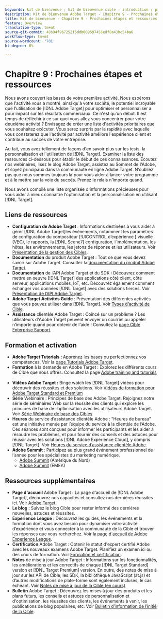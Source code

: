 ```yaml
---
keywords: kit de bienvenue ; kit de bienvenue cible ; introduction ; prise en main
description: Kit de bienvenue Adobe Target - Chapitre 9 - Prochaines étapes et ressources
title: Kit de bienvenue - Chapitre 9 - Prochaines étapes et ressources
feature: Overview
translation-type: tm+mt
source-git-commit: 48b94f967252f5ddb009597456edf0a43bc54ba6
workflow-type: tm+mt
source-wordcount: '701'
ht-degree: 0%

---
```



# Chapitre 9 : Prochaines étapes et ressources

Nous avons couvert les bases de votre première activité. Nous espérons que l&#39;activité vous a montré, ainsi qu&#39;à votre société, le potentiel incroyable que l&#39;utilisation de [!DNL Adobe Target] pour optimiser et personnaliser a pour impact sur les résultats commerciaux. Ce n&#39;est qu&#39;un début. Il est temps de réfléchir à ce sur quoi vous allez vous concentrer pour votre deuxième activité ? Envisagez de créer une liste d&#39;activités prioritaires que vous souhaitez exécuter. Vous serez surpris par la rapidité avec laquelle vous constaterez que l&#39;activité par activité améliore l&#39;expérience client et contribue au succès de votre entreprise.

Au fait, vous avez tellement de façons d&#39;en savoir plus sur les tests, la personnalisation et l&#39;utilisation de [!DNL Target]. Examiner la liste des ressources ci-dessous pour établir le début de ces connaissances. Écoutez nos webinaires, lisez le blog Adobe Target, assistez au Sommet de l&#39;Adobe, et soyez principaux dans la communauté en ligne Adobe Target. N’oubliez pas que nous sommes toujours là pour vous aider à lancer votre programme et à le mettre sur la voie du succès. Prenez le relais n&#39;importe quand.

Nous avons compilé une liste organisée d&#39;informations précieuses pour vous aider à mieux connaître l&#39;optimisation et la personnalisation en utilisant [!DNL Target].

## Liens de ressources

* **Configuration de Adobe Target** : Informations destinées à vous aider à gérer  [!DNL Adobe Target]les événements, notamment les paramètres de configuration du compositeur [!UICONTROL  d’expérience ] visuelle (VEC), le rapports, la  [!DNL Scene7] configuration, l’implémentation, les hôtes, les environnements, les jetons de réponse et les utilisateurs. Voir [Présentation de la gestion des Cibles](/help/administrating-target/administrating-target.md).
* **Documentation** du produit Adobe Target : Tout ce que vous devez savoir sur Adobe Target. Consultez la [documentation du produit Adobe Target](https://experienceleague.adobe.com/docs/target/using/target-home.html).
* **Documentation** de l’API Adobe Target et du SDK : Découvrez comment mettre en oeuvre  [!DNL Target] des applications côté client, côté serveur, applications mobiles, IoT, etc. Découvrez également comment échanger vos données [!DNL Target] avec des solutions tierces. Voir [Présentation de l’API Adobe Target](/help/api/api-overview.md).
* **Adobe Target Activités Guide** : Présentation des différentes activités que vous pouvez utiliser dans  [!DNL Target]. Voir [Types d&#39;activité de Cible](/help/c-activities/target-activities-guide.md).
* **Assistance** clientèle Adobe Target : Coincé sur un problème ? Les utilisateurs d&#39;Adobe Target peuvent envoyer un courriel ou appeler n&#39;importe quand pour obtenir de l&#39;aide ! Consultez la [page Cible Enterprise Support](https://helpx.adobe.com/contact/enterprise-support.ec.html#target).

## Formation et activation

* **Adobe Target Tutorials** : Apprenez les bases ou perfectionnez vos compétences. Voir la [page Tutorials Adobe Target](https://experienceleague.adobe.com/docs/target-learn/tutorials/overview.html).
* **Formation** à la demande en Adobe Target : Explorez les différents cours de Cible que nous offres. Consultez la page [Adobe training and tutorials](https://helpx.adobe.com/learning.html?promoid=KAUDK) .
* **Vidéos Adobe Target :** Binge watch les  [!DNL Target] vidéos pour découvrir des réussites et des solutions. Voir [Vidéos de formation pour Adobe Target Standard et Premium](/help/c-intro/target-standard-premium-training-videos.md)
* **Série** Webinaire : Principes de base des Adobe Target. Rejoignez notre série de séminaires Web sur la réussite des clients qui explore les principes de base de l’optimisation avec les utilisateurs Adobe Target. Voir [Série Webinaire de base des Cibles](/help/cmp-resources-and-contact-information.md#concept_11902FAC95C64479AABE020557A7EEE4).
* **Heures** du service d’assistance clientèle Adobe : &quot;Heures de bureau&quot; est une initiative menée par l’équipe du service à la clientèle de l’Adobe. Ces séances sont conçues pour informer les participants et les aider à résoudre les problèmes, et pour fournir des conseils et des astuces pour réussir avec les solutions [!DNL Adobe Experience Cloud], y compris [!DNL Target]. Voir [Heures du service d’assistance clientèle Adobe](/help/cmp-resources-and-contact-information.md#concept_58EA30379D3B48C4848BA2A8C464A5B7).
* **Adobe Summit** : Participez au plus grand événement professionnel de l’année pour les spécialistes du marketing numérique.
   * [Adobe Summit](https://summit.adobe.com/na/)  (Amérique du Nord)
   * [Adobe Summit](http://summit-emea.adobe.com/emea/)  (EMEA)

## Ressources supplémentaires

* **Page d&#39;accueil** Adobe Target : La page d&#39;accueil de  [!DNL Adobe Target], découvrez nos capacités et consultez nos dernières réussites ici. Voir [Adobe Target](https://www.adobe.com/fr/marketing/target.html).
* **Le blog** : Suivez le blog [ ](https://blog.adobe.com/en/2020/07/29/adobe-target-announces-enhanced-analytics-measurement-for-ai-powered-testing-and-personalization.html#gs.di9df5)Cible pour rester informé des dernières nouvelles, astuces et réussites.
* **Experience League** : Découvrez les guides, les événements et la formation dont vous avez besoin pour dynamiser votre activité d’expérience et vous connecter à la communauté de la Cible et trouver les réponses que vous recherchez. Voir la [page d&#39;accueil de Adobe Experience League](https://experienceleague.adobe.com/#home).
* **Certification** Adobe Target : Obtenir le statut d&#39;expert certifié Adobe avec les nouveaux examens Adobe Target. Planifiez un examen ici ou des cours de formation. Voir [Formation et certification](/help/c-intro/training-and-certification.md).
* **Notes** de mise à jour Adobe Target : Informations sur les fonctionnalités, les améliorations et les correctifs de chaque  [!DNL Target Standard] version et  [!DNL Target Premium] version. En outre, des notes de mise à jour sur les API de Cible, les SDK, la bibliothèque JavaScript (at.js) et d’autres modifications de plate-forme sont également incluses, le cas échéant. Voir [Notes de mise à jour de la Cible (en cours)](/help/r-release-notes/release-notes.md).
* **Bulletin** Adobe Target : Découvrez les mises à jour des produits et les plans futurs, les conseils et astuces de personnalisation et d&#39;optimisation, les réussites des clients, les événements à venir, les publications de blog populaires, etc. Voir [Bulletin d’information de l’initié de la Cible](/help/r-release-notes/target-insider-newsletter.md).

